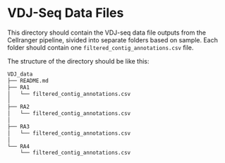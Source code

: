 # VDJ-Seq Data Files
This directory should contain the VDJ-seq data file outputs from the Cellranger pipeline, sivided into separate folders based on sample. Each folder should contain one ```filtered_contig_annotations.csv``` file. 

The structure of the directory should be like this: 

```bash
VDJ_data
├── README.md
├── RA1
│   └── filtered_contig_annotations.csv
│   
├── RA2
│   └── filtered_contig_annotations.csv
│   
├── RA3
│   └── filtered_contig_annotations.csv
│   
└── RA4
    └── filtered_contig_annotations.csv
   
```
